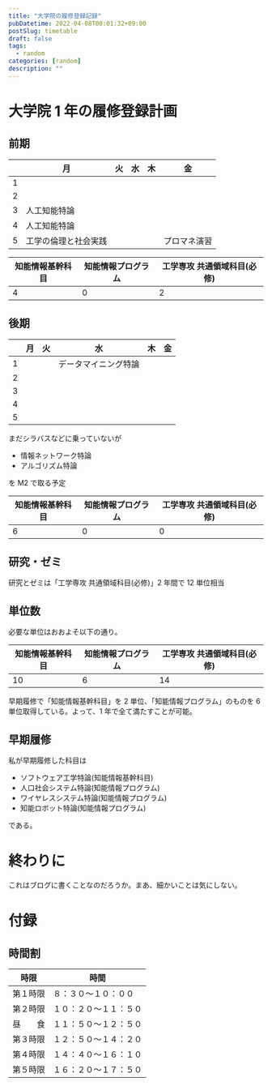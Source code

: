 ```yaml
---
title: "大学院の履修登録記録"
pubDatetime: 2022-04-08T00:01:32+09:00
postSlug: timetable
draft: false
tags:
  - random
categories: [random]
description: ""
---
```


# 大学院 1 年の履修登録計画

## 前期

|     | 月                   | 火  | 水  | 木  | 金           |
| --- | -------------------- | --- | --- | --- | ------------ |
| 1   |                      |     |     |     |              |
| 2   |                      |     |     |     |              |
| 3   | 人工知能特論         |     |     |     |
| 4   | 人工知能特論         |     |     |     |              |
| 5   | 工学の倫理と社会実践 |     |     |     | プロマネ演習 |

| 知能情報基幹科目 | 知能情報プログラム | 工学専攻 共通領域科目(必修) |
| ---------------- | ------------------ | --------------------------- |
| 4                | 0                  | 2                           |

## 後期

|     | 月  | 火  | 水                   | 木  | 金  |
| --- | --- | --- | -------------------- | --- | --- |
| 1   |     |     | データマイニング特論 |     |     |
| 2   |     |     |                      |     |     |
| 3   |     |     |                      |     |     |
| 4   |     |     |                      |     |     |
| 5   |     |     |                      |     |     |

まだシラバスなどに乗っていないが

- 情報ネットワーク特論
- アルゴリズム特論

を M2 で取る予定

| 知能情報基幹科目 | 知能情報プログラム | 工学専攻 共通領域科目(必修) |
| ---------------- | ------------------ | --------------------------- |
| 6                | 0                  | 0                           |

## 研究・ゼミ

研究とゼミは「工学専攻 共通領域科目(必修)」2 年間で 12 単位相当

## 単位数

必要な単位はおおよそ以下の通り。

| 知能情報基幹科目 | 知能情報プログラム | 工学専攻 共通領域科目(必修) |
| ---------------- | ------------------ | --------------------------- |
| 10               | 6                  | 14                          |

早期履修で「知能情報基幹科目」を 2 単位、「知能情報プログラム」のものを 6 単位取得している。よって、1 年で全て満たすことが可能。

## 早期履修

私が早期履修した科目は

- ソフトウェア工学特論(知能情報基幹科目)
- 人口社会システム特論(知能情報プログラム)
- ワイヤレスシステム特論(知能情報プログラム)
- 知能ロボット特論(知能情報プログラム)

である。

# 終わりに

これはブログに書くことなのだろうか。まあ、細かいことは気にしない。

# 付録

## 時間割

| 時限     | 時間                   |
| -------- | ---------------------- |
| 第１時限 | ８：３０～１０：００   |
| 第２時限 | １０：２０～１１：５０ |
| 昼　　食 | １１：５０～１２：５０ |
| 第３時限 | １２：５０～１４：２０ |
| 第４時限 | １４：４０～１６：１０ |
| 第５時限 | １６：２０～１７：５０ |
